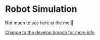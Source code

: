 # Robot Simulation

Not much to see here at the mo :chicken:

[Change to the develop branch for more info](https://github.com/geo7/vrbh_sim/tree/develop)

